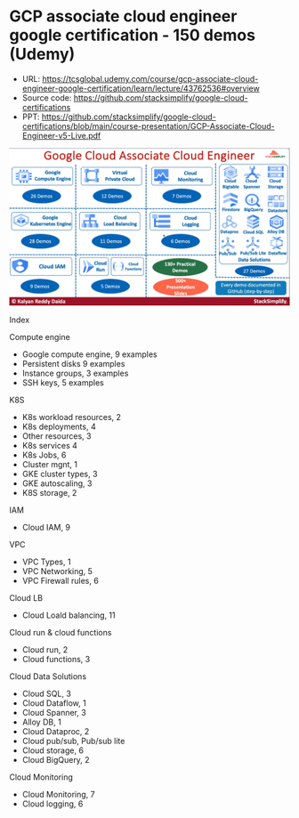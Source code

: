 # GCP associate cloud engineer google certification - 150 demos (Udemy)

- URL: https://tcsglobal.udemy.com/course/gcp-associate-cloud-engineer-google-certification/learn/lecture/43762536#overview
- Source code: https://github.com/stacksimplify/google-cloud-certifications
- PPT: https://github.com/stacksimplify/google-cloud-certifications/blob/main/course-presentation/GCP-Associate-Cloud-Engineer-v5-Live.pdf

![GCP services](imgs/gcp-acegc01.png)

Index

Compute engine
- Google compute engine, 9 examples
- Persistent disks 9 examples
- Instance groups, 3 examples
- SSH keys, 5 examples

K8S
- K8s workload resources, 2
- K8s deployments, 4
- Other resources, 3
- K8s services 4
- K8s Jobs, 6
- Cluster mgnt, 1
- GKE cluster types, 3
- GKE autoscaling, 3
- K8S storage, 2

IAM
- Cloud IAM, 9

VPC
- VPC Types, 1
- VPC Networking, 5
- VPC Firewall rules, 6

Cloud LB
- Cloud Loald balancing, 11

Cloud run & cloud functions
- Cloud run, 2
- Cloud functions, 3

Cloud Data Solutions
- Cloud SQL, 3
- Cloud Dataflow, 1
- Cloud Spanner, 3
- Alloy DB, 1
- Cloud Dataproc, 2
- Cloud pub/sub, Pub/sub lite
- Cloud storage, 6
- Cloud BigQuery, 2

Cloud Monitoring
- Cloud Monitoring, 7
- Cloud logging, 6